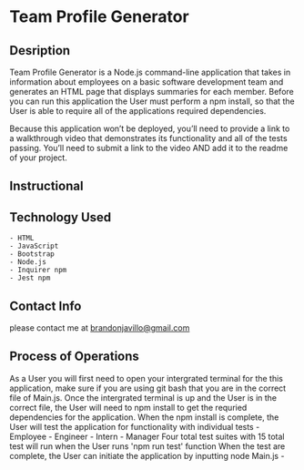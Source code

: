 # Team Profile Generator

## Desription
Team Profile Generator is a Node.js command-line application that takes in information about employees on a basic software development team and generates an HTML page that displays summaries for each member. Before you can run this application the User must perform a npm install, so that the User is able to require all of the applications required dependencies.

Because this application won’t be deployed, you’ll need to provide a link to a walkthrough video that demonstrates its functionality and all of the tests passing. You’ll need to submit a link to the video AND add it to the readme of your project.

## Instructional

## Technology Used

    - HTML
    - JavaScript
    - Bootstrap
    - Node.js
    - Inquirer npm
    - Jest npm

## Contact Info
please contact me at [brandonjavillo@gmail.com](brandonjavillo@gmail.com)

## Process of Operations
As a User you will first need to open your intergrated terminal for the this application, make sure if you are using git bash that you are in the correct file of Main.js. 
Once the intergrated terminal is up and the User is in the correct file, the User will need to npm install to get the requried dependencies for the application.
When the npm install is complete, the User will test the application for functionality with individual tests
    - Employee
    - Engineer
    - Intern
    - Manager
Four total test suites with 15 total test will run when the User runs 'npm run test' function
When the test are complete, the User can initiate the application by inputting node Main.js
    - 